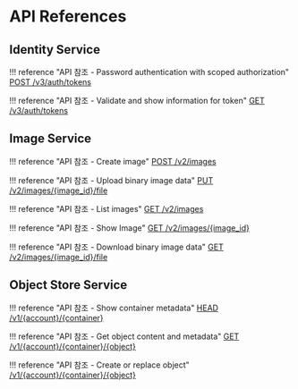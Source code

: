 # API References

## Identity Service

!!! reference "API 참조 - Password authentication with scoped authorization"
    [POST /v3/auth/tokens](https://docs.openstack.org/api-ref/identity/v3/index.html?expanded=password-authentication-with-scoped-authorization-detail#password-authentication-with-scoped-authorization)

!!! reference "API 참조 - Validate and show information for token"
    [GET /v3/auth/tokens](https://docs.openstack.org/api-ref/identity/v3/index.html?expanded=validate-and-show-information-for-token-detail#validate-and-show-information-for-token)

## Image Service

!!! reference "API 참조 - Create image"
    [POST /v2/images](https://docs.openstack.org/api-ref/image/v2/index.html?expanded=create-image-detail#create-image)

!!! reference "API 참조 - Upload binary image data"
    [PUT /v2/images/{image_id}/file](https://docs.openstack.org/api-ref/image/v2/index.html?expanded=upload-binary-image-data-detail#upload-binary-image-data)

!!! reference "API 참조 - List images"
    [GET /v2/images](https://docs.openstack.org/api-ref/image/v2/index.html?expanded=list-images-detail#list-images)

!!! reference "API 참조 - Show Image"
    [GET /v2/images/{image_id}](https://docs.openstack.org/api-ref/image/v2/index.html?expanded=show-image-detail#show-image) 

!!! reference "API 참조 - Download binary image data"
    [GET /v2/images/{image_id}/file](https://docs.openstack.org/api-ref/image/v2/index.html?expanded=download-binary-image-data-detail#download-binary-image-data)


## Object Store Service

!!! reference "API 참조 - Show container metadata"
    [HEAD /v1/{account}/{container}](https://docs.openstack.org/api-ref/object-store/?expanded=show-container-metadata-detail#show-container-metadata)

!!! reference "API 참조 - Get object content and metadata"
    [GET /v1/{account}/{container}/{object}](https://docs.openstack.org/api-ref/object-store/?expanded=show-container-metadata-detail#get-object-content-and-metadata)

!!! reference "API 참조 - Create or replace object"
    [/v1/{account}/{container}/{object}](https://docs.openstack.org/api-ref/object-store/?expanded=create-or-replace-object-detail#create-or-replace-object)


